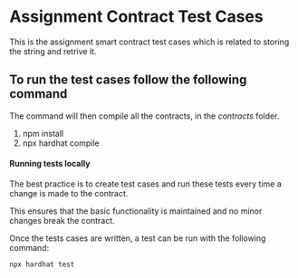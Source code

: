 # Assignment Contract Test Cases

This is the assignment smart contract test cases which is related to storing the string and retrive it. 

## To run the test cases follow the following command

The command will then compile all the contracts, in the *contracts* folder.


1. npm install
1. npx hardhat compile

#### Running tests locally

The best practice is to create test cases and run these tests every time a change is made to the contract.

This ensures that the basic functionality is maintained and no minor changes break the contract.

Once the tests cases are written, a test can be run with the following command:

```shell
npx hardhat test
```
